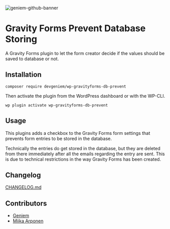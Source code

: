 ![geniem-github-banner](https://cloud.githubusercontent.com/assets/5691777/14319886/9ae46166-fc1b-11e5-9630-d60aa3dc4f9e.png)

# Gravity Forms Prevent Database Storing

A Gravity Forms plugin to let the form creator decide if the values should be saved to database or not.

## Installation

```
composer require devgeniem/wp-gravityforms-db-prevent
```
Then activate the plugin from the WordPress dashboard or with the WP-CLI.

```
wp plugin activate wp-gravityforms-db-prevent
```

## Usage

This plugins adds a checkbox to the Gravity Forms form settings that prevents form entries to be stored in the database.

Technically the entries do get stored in the database, but they are deleted from there immediately after all the emails regarding the entry are sent. This is due to technical restrictions in the way Gravity Forms has been created.

## Changelog

[CHANGELOG.md](CHANGELOG.md)

## Contributors

-  [Geniem](https://github.com/devgeniem)
-  [Miika Arponen](https://github.com/nomafin)
